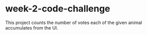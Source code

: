 # week-2-code-challenge
This project counts the number of votes each of the given animal accumulates from the UI.
